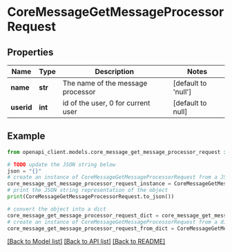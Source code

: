 # CoreMessageGetMessageProcessorRequest


## Properties

Name | Type | Description | Notes
------------ | ------------- | ------------- | -------------
**name** | **str** | The name of the message processor | [default to 'null']
**userid** | **int** | id of the user, 0 for current user | [default to null]

## Example

```python
from openapi_client.models.core_message_get_message_processor_request import CoreMessageGetMessageProcessorRequest

# TODO update the JSON string below
json = "{}"
# create an instance of CoreMessageGetMessageProcessorRequest from a JSON string
core_message_get_message_processor_request_instance = CoreMessageGetMessageProcessorRequest.from_json(json)
# print the JSON string representation of the object
print(CoreMessageGetMessageProcessorRequest.to_json())

# convert the object into a dict
core_message_get_message_processor_request_dict = core_message_get_message_processor_request_instance.to_dict()
# create an instance of CoreMessageGetMessageProcessorRequest from a dict
core_message_get_message_processor_request_from_dict = CoreMessageGetMessageProcessorRequest.from_dict(core_message_get_message_processor_request_dict)
```
[[Back to Model list]](../README.md#documentation-for-models) [[Back to API list]](../README.md#documentation-for-api-endpoints) [[Back to README]](../README.md)


